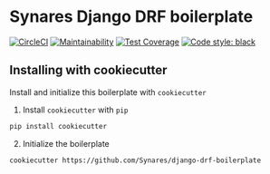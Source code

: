 # Synares Django DRF boilerplate

[![CircleCI](https://circleci.com/gh/Synares/django-drf-boilerplate.svg?style=svg)](https://circleci.com/gh/Synares/django-drf-boilerplate)
[![Maintainability](https://api.codeclimate.com/v1/badges/4e7d4baaeb97d8590475/maintainability)](https://codeclimate.com/github/Synares/django-drf-boilerplate/maintainability)
[![Test Coverage](https://api.codeclimate.com/v1/badges/4e7d4baaeb97d8590475/test_coverage)](https://codeclimate.com/github/Synares/django-drf-boilerplate/test_coverage)
[![Code style: black](https://img.shields.io/badge/code%20style-black-000000.svg)](https://github.com/psf/black)

## Installing with cookiecutter

Install and initialize this boilerplate with `cookiecutter`

1. Install `cookiecutter` with `pip`

```bash
pip install cookiecutter
```

2. Initialize the boilerplate

```bash
cookiecutter https://github.com/Synares/django-drf-boilerplate
```

